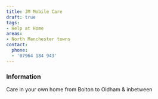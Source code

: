 ```yaml
---
title: JM Mobile Care
draft: true
tags:
- Help at Home
areas:
- North Manchester towns
contact:
  phone:
  - '07964 184 943'
---
```


### Information
Care in your own home from Bolton to Oldham & inbetween

